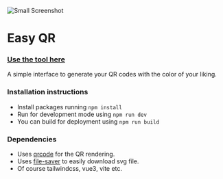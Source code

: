 ![Small Screenshot](https://mliolios.s3.eu-north-1.amazonaws.com/127.0.0.1_5173_(macbook)+(1).png)
# Easy QR

### [Use the tool here](https://manolisliolios.github.io/easy-qr/)

A simple interface to generate your QR codes with the color of your liking.

### Installation instructions

- Install packages running <code>npm install</code>
- Run for development mode using <code>npm run dev</code>
- You can build for deployment using <code>npm run build</code>

### Dependencies
- Uses [qrcode](https://www.npmjs.com/package/qrcode) for the QR rendering.
- Uses [file-saver](https://www.npmjs.com/package/file-saver) to easily download svg file.
- Of course tailwindcss, vue3, vite etc.